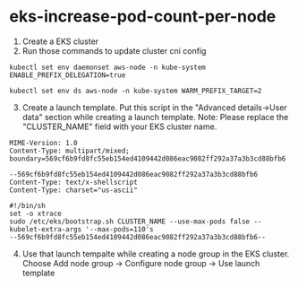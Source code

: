 # eks-increase-pod-count-per-node

1. Create a EKS cluster
2. Run those commands to update cluster cni config

```
kubectl set env daemonset aws-node -n kube-system ENABLE_PREFIX_DELEGATION=true
```
```
kubectl set env ds aws-node -n kube-system WARM_PREFIX_TARGET=2
```
3. Create a launch template.
Put this script in the "Advanced details->User data" section while creating a launch template.
Note: Please replace the "CLUSTER_NAME" field with your EKS cluster name.

```
MIME-Version: 1.0
Content-Type: multipart/mixed; boundary=569cf6b9fd8fc55eb154ed4109442d086eac9082ff292a37a3b3cd88bfb6
                                                                    
--569cf6b9fd8fc55eb154ed4109442d086eac9082ff292a37a3b3cd88bfb6
Content-Type: text/x-shellscript
Content-Type: charset="us-ascii"
                                                                    
#!/bin/sh
set -o xtrace
sudo /etc/eks/bootstrap.sh CLUSTER_NAME --use-max-pods false --kubelet-extra-args '--max-pods=110's
--569cf6b9fd8fc55eb154ed4109442d086eac9082ff292a37a3b3cd88bfb6--
```
4. Use that launch tempalte while creating a node group in the EKS cluster. 
Choose Add node group -> Configure node group -> Use launch template
